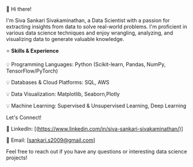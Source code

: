 👋 Hi there! 

I'm Siva Sankari Sivakaminathan, a Data Scientist with a passion for extracting insights from data to solve real-world problems. I'm proficient in various data science techniques and enjoy wrangling, analyzing, and visualizing data to generate valuable knowledge.

⭐ **Skills & Experience**

💡 Programming Languages: Python (Scikit-learn, Pandas, NumPy, TensorFlow/PyTorch)

💡 Databases & Cloud Platforms: SQL, AWS

💡 Data Visualization: Matplotlib, Seaborn,Plotly

💡 Machine Learning: Supervised & Unsupervised Learning, Deep Learning 

Let's Connect!

🤙 LinkedIn: [(https://www.linkedin.com/in/siva-sankari-sivakaminathan/)]

🤙 Email: [sankari.s2009@gmail.com]

Feel free to reach out if you have any questions or interesting data science projects!
